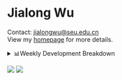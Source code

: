 #  Jialong Wu

Contact: jialongwu@seu.edu.cn<br>
View my [homepage](https://callanwu.github.io/) for more details.

<details><summary>📊Weekly Development Breakdown</summary>

<!--START_SECTION:waka-->

```txt
From: 17 November 2024 - To: 24 November 2024

Total Time: 8 hrs 59 mins

Python   7 hrs 9 mins    ████████████████████░░░░░   79.58 %
JSON     1 hr 6 mins     ███░░░░░░░░░░░░░░░░░░░░░░   12.26 %
CSV      24 mins         █░░░░░░░░░░░░░░░░░░░░░░░░   04.56 %
Bash     15 mins         ▓░░░░░░░░░░░░░░░░░░░░░░░░   02.93 %
Text     2 mins          ░░░░░░░░░░░░░░░░░░░░░░░░░   00.55 %
```

<!--END_SECTION:waka-->

[![wakatime](https://wakatime.com/badge/user/c6720b29-9431-4a60-bc9d-e1fb2b6bd65f.svg)](https://wakatime.com/@c6720b29-9431-4a60-bc9d-e1fb2b6bd65f)
</details>

[![](https://img.shields.io/badge/Google%20Scholar-4385FE.svg?&color=d6d6d6&style=flat-square&logo=google-scholar)](https://scholar.google.com/citations?user=6eg2m4YAAAAJ)
![](https://komarev.com/ghpvc/?username=callanwu)
